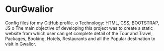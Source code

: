 # OurGwalior
Config files for my GitHub profile.
o	Technology: HTML, CSS, BOOTSTRAP, JS 
o	The main objective of developing this project was to create a static website from which user can get
complete detail of the Tour and Travel, Packages, Booking, Hotels, Restaurants and all the Popular destination to visit in Gwalior.
